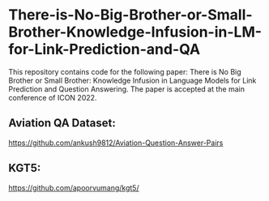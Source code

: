 # There-is-No-Big-Brother-or-Small-Brother-Knowledge-Infusion-in-LM-for-Link-Prediction-and-QA

This repository contains code for the following paper:
There is No Big Brother or Small Brother: Knowledge Infusion in Language Models for Link Prediction and Question Answering. The paper is accepted at the main conference of ICON 2022.

## Aviation QA Dataset: 
https://github.com/ankush9812/Aviation-Question-Answer-Pairs

## KGT5:
https://github.com/apoorvumang/kgt5/
